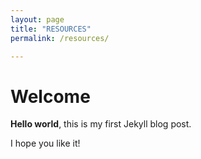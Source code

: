 ```yaml
---
layout: page
title: "RESOURCES"
permalink: /resources/

---
```


# Welcome

**Hello world**, this is my first Jekyll blog post.

I hope you like it!
